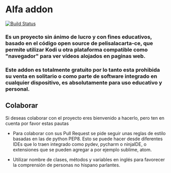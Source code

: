 # Alfa addon

[![Build Status](https://travis-ci.org/Alfa-addon/addon.svg?branch=master)](https://travis-ci.org/Alfa-addon/addon)

### Es un proyecto sin ánimo de lucro y con fines educativos, basado en el código open source de pelisalacarta-ce, que permite utilizar Kodi u otra plataforma compatible como "navegador" para ver vídeos alojados en paginas web.

### Este addon es totalmente gratuito por lo tanto esta prohibida su venta en solitario o como parte de software integrado en cualquier dispositivo, es absolutamente para uso educativo y personal.

## Colaborar
Si deseas colaborar con el proyecto eres bienvenido a hacerlo, pero ten en cuenta por favor estas pautas

- Para colaborar con sus Pull Request se pide seguir unas reglas de estilo basadas en las de python PEP8. Esto se puede
  hacer desde diferentes IDEs que lo traen integrado como pydev, pycharm o ninjaIDE, o extensiones que se pueden
  agregar a por ejemplo sublime, atom.

- Utilizar nombre de clases, métodos y variables en inglés para favorecer la comprensión de personas no hispano parlantes.
